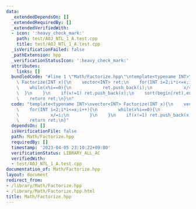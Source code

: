 ```yaml
---
data:
  _extendedDependsOn: []
  _extendedRequiredBy: []
  _extendedVerifiedWith:
  - icon: ':heavy_check_mark:'
    path: test/AOJ_NTL_1_A.test.cpp
    title: test/AOJ_NTL_1_A.test.cpp
  _isVerificationFailed: false
  _pathExtension: hpp
  _verificationStatusIcon: ':heavy_check_mark:'
  attributes:
    links: []
  bundledCode: "#line 1 \"Math/Factorize.hpp\"\ntemplate<typename INT>\nvector<INT>\
    \ Factorize(INT x){\n    vector<INT> ret;\n    for(INT i=2;i*i<=x;i++){\n    \
    \    while(x%i==0){\n            ret.push_back(i);\n            x/=i;\n      \
    \  }\n    }\n    if(x!=1) ret.push_back(x);\n    sort(begin(ret),end(ret));\n\
    \    return ret;\n}\n"
  code: "template<typename INT>\nvector<INT> Factorize(INT x){\n    vector<INT> ret;\n\
    \    for(INT i=2;i*i<=x;i++){\n        while(x%i==0){\n            ret.push_back(i);\n\
    \            x/=i;\n        }\n    }\n    if(x!=1) ret.push_back(x);\n    sort(begin(ret),end(ret));\n\
    \    return ret;\n}"
  dependsOn: []
  isVerificationFile: false
  path: Math/Factorize.hpp
  requiredBy: []
  timestamp: '2023-04-05 23:10:22+09:00'
  verificationStatus: LIBRARY_ALL_AC
  verifiedWith:
  - test/AOJ_NTL_1_A.test.cpp
documentation_of: Math/Factorize.hpp
layout: document
redirect_from:
- /library/Math/Factorize.hpp
- /library/Math/Factorize.hpp.html
title: Math/Factorize.hpp
---
```

